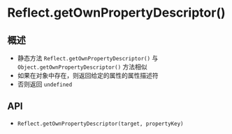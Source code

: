 # Reflect.getOwnPropertyDescriptor()

## 概述

+ 静态方法 `Reflect.getOwnPropertyDescriptor()` 与 `Object.getOwnPropertyDescriptor()` 方法相似
+ 如果在对象中存在，则返回给定的属性的属性描述符
+ 否则返回 `undefined`

## API

+ `Reflect.getOwnPropertyDescriptor(target, propertyKey)`
